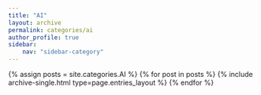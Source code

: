 ```yaml
---
title: "AI"
layout: archive
permalink: categories/ai
author_profile: true
sidebar:
    nav: "sidebar-category"
---
```



{% assign posts = site.categories.AI %}
{% for post in posts %} {% include archive-single.html type=page.entries_layout %} {% endfor %}

